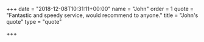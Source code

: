 +++
date = "2018-12-08T10:31:11+00:00"
name = "John"
order = 1
quote = "Fantastic and speedy service, would recommend to anyone."
title = "John's quote"
type = "quote"

+++
